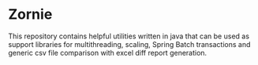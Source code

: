 # Zornie
This repository contains helpful utilities written in java that can be used as support libraries for multithreading, scaling, Spring Batch transactions and generic csv file comparison with excel diff report generation.
